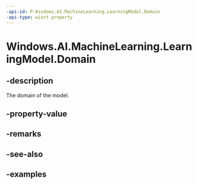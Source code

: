 ```yaml
---
-api-id: P:Windows.AI.MachineLearning.LearningModel.Domain
-api-type: winrt property
---
```


<!-- Property syntax.
public string Domain { get; }
-->

# Windows.AI.MachineLearning.LearningModel.Domain

## -description
The domain of the model.
## -property-value

## -remarks

## -see-also

## -examples
